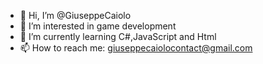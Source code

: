 - 👋 Hi, I’m @GiuseppeCaiolo
- 👀 I’m interested in game development
- 🌱 I’m currently learning C#,JavaScript and Html
- 📫 How to reach me: giuseppecaiolocontact@gmail.com

<!---
GiuseppeCaiolo/GiuseppeCaiolo is a ✨ special ✨ repository because its `README.md` (this file) appears on your GitHub profile.
You can click the Preview link to take a look at your changes.
--->
